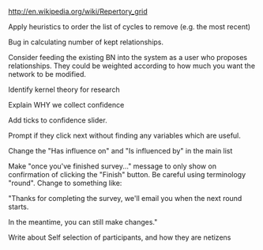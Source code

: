 http://en.wikipedia.org/wiki/Repertory_grid

Apply heuristics to order the list of cycles to remove (e.g. the most recent)

Bug in calculating number of kept relationships.

Consider feeding the existing BN into the system as a user who proposes relationships.
They could be weighted according to how much you want the network to be modified.

Identify kernel theory for research




Explain WHY we collect confidence

Add ticks to confidence slider.

Prompt if they click next without finding any variables which are useful.

Change the "Has influence on" and "Is influenced by" in the main list

Make "once you've finished survey..." message to only show on confirmation of clicking the "Finish" button. Be careful using terminology "round".
Change to something like:

"Thanks for completing the survey, we'll email you when the next round starts. 

In the meantime, you can still make changes."

Write about Self selection of participants, and how they are netizens
